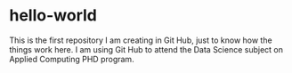 # hello-world
This is the first repository I am creating in Git Hub, just to know how the things work here.
I am using Git Hub to attend the Data Science subject on Applied Computing PHD program.
